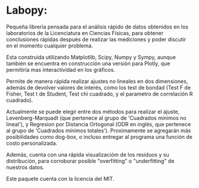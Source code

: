 # Labopy:
Pequeña librería pensada para el análisis rápido de datos obtenidos en los laboratorios de la Licenciatura en Ciencias Físicas, para obtener conclusiones rápidas después de realizar las mediciones y poder discutir en el momento cualquier problema.

Esta construida utilizando Matplotlib, Scipy, Numpy y Sympy, aunque también se encuentra en construcción una versión para Plotly, que permitiría mas interactividad en los gráficos.

Permite de manera rápida realizar ajustes no lineales en dos dimensiones, además de devolver valores de interés, como los test de bondad (Test F de Fisher, Test t de Student, Test chi cuadrado, y el parametro de correlación R cuadrado). 

Actualmente se puede elegir entre dos métodos para realizar el ajuste, Levenberg-Marquadt (que pertenece al grupo de 'Cuadrados mínimos no lineal'), y Regresion por Distancia Ortogonal (ODR en inglés, que pertenece al grupo de 'Cuadrados mínimos totales'). Proximamente se agregarán más posibilidades como dog-box, o incluso entregar al programa una función de costo personalizada.

Además, cuenta con una rápida visualizacióm de los residuos y su distribución, para corroborar posible "overfitting" o "underfitting" de nuestros datos.

Este paquete cuenta con la licencia del MIT.
